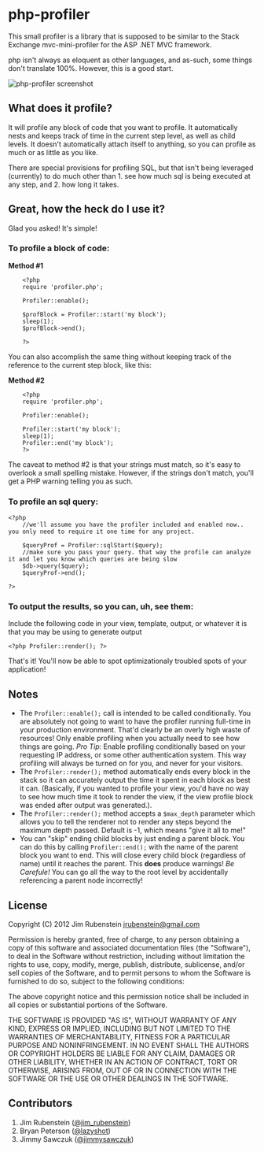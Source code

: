 # php-profiler

This small profiler is a library that is supposed to be similar to the Stack Exchange mvc-mini-profiler for the ASP .NET MVC framework.

php isn't always as eloquent as other languages, and as-such, some things don't translate 100%.  However, this is a good start.

![php-profiler screenshot](http://jimrubenstein.github.com/php-profiler/img/php-profiler-ss.png)

## What does it profile?

It will profile any block of code that you want to profile.  It automatically nests and keeps track of time in the current step level, as well as child levels.  It doesn't automatically attach itself to anything, so you can profile as much or as little as you like.

There are special provisions for profiling SQL, but that isn't being leveraged (currently) to do much other than 1. see how much sql is being executed at any step, and 2. how long it takes.

## Great, how the heck do I use it?

Glad you asked! It's simple!

### To profile a block of code:

**Method #1**

		<?php
 		require 'profiler.php';
 
		Profiler::enable();
 		
 		$profBlock = Profiler::start('my block');
 		sleep(1);
 		$profBlock->end();
 		
	 	?>

You can also accomplish the same thing without keeping track of the reference to the current step block, like this:

**Method #2**
 
	 	<?php
 		require 'profiler.php';
 	
 		Profiler::enable();
 		
 		Profiler::start('my block');
 		sleep(1);
 		Profiler::end('my block');
	 	?>
	
 The caveat to method #2 is that your strings must match, so it's easy to overlook a small spelling mistake.  However, if the strings don't match, you'll get a PHP warning telling you as such.

### To profile an sql query:

	<?php
		//we'll assume you have the profiler included and enabled now.. you only need to require it one time for any project.
		
		$queryProf = Profiler::sqlStart($query);
		//make sure you pass your query. that way the profile can analyze it and let you know which queries are being slow
		$db->query($query);
		$queryProf->end();
		
	?>
	
### To output the results, so you can, uh, see them:

Include the following code in your view, template, output, or whatever it is that you may be using to generate output

	<?php Profiler::render(); ?>
	
That's it!  You'll now be able to spot optimizationaly troubled spots of your application!

## Notes

- The `Profiler::enable();` call is intended to be called conditionally.  You are absolutely not going to want to have the profiler running full-time in your production environment.  That'd clearly be an overly high waste of resources!  Only enable profiling when you actually need to see how things are going.  *Pro Tip:* Enable profiling conditionally based on your requesting IP address, or some other authentication system.  This way profiling will always be turned on for you, and never for your visitors.
- The `Profiler::render();` method automatically ends every block in the stack so it can accurately output the time it spent in each block as best it can.  (Basically, if you wanted to profile your view, you'd have no way to see how much time it took to render the view, if the view profile block was ended after output was generated.).
- The `Profiler::render();` method accepts a `$max_depth` parameter which allows you to tell the renderer not to render any steps beyond the maximum depth passed.  Default is -1, which means "give it all to me!"
- You can "skip" ending child blocks by just ending a parent block.  You can do this by calling `Profiler::end();` with the name of the parent block you want to end.  This will close every child block (regardless of name) until it reaches the parent.  This **does** produce warnings!  *Be Carefule!* You can go all the way to the root level by accidentally referencing a parent node incorrectly!

License
-------

Copyright (C) 2012 Jim Rubenstein <jrubenstein@gmail.com>

Permission is hereby granted, free of charge, to any person obtaining a copy of
this software and associated documentation files (the "Software"), to deal in
the Software without restriction, including without limitation the rights to
use, copy, modify, merge, publish, distribute, sublicense, and/or sell copies
of the Software, and to permit persons to whom the Software is furnished to do
so, subject to the following conditions:

The above copyright notice and this permission notice shall be included in all
copies or substantial portions of the Software.

THE SOFTWARE IS PROVIDED "AS IS", WITHOUT WARRANTY OF ANY KIND, EXPRESS OR
IMPLIED, INCLUDING BUT NOT LIMITED TO THE WARRANTIES OF MERCHANTABILITY,
FITNESS FOR A PARTICULAR PURPOSE AND NONINFRINGEMENT. IN NO EVENT SHALL THE
AUTHORS OR COPYRIGHT HOLDERS BE LIABLE FOR ANY CLAIM, DAMAGES OR OTHER
LIABILITY, WHETHER IN AN ACTION OF CONTRACT, TORT OR OTHERWISE, ARISING FROM,
OUT OF OR IN CONNECTION WITH THE SOFTWARE OR THE USE OR OTHER DEALINGS IN THE
SOFTWARE.

Contributors
------------
1. Jim Rubenstein ([@jim_rubenstein](http://twitter.com/jim_rubenstein))
2. Bryan Peterson ([@lazyshot](http://twitter.com/lazyshot))
3. Jimmy Sawczuk ([@jimmysawczuk](http://twitter.com/jimmysawczuk))